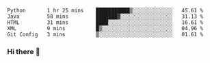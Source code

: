 <!--START_SECTION:waka-->
```text
Python       1 hr 25 mins    ███████████▒░░░░░░░░░░░░░   45.61 % 
Java         58 mins         ███████▓░░░░░░░░░░░░░░░░░   31.13 % 
HTML         31 mins         ████░░░░░░░░░░░░░░░░░░░░░   16.61 % 
XML          9 mins          █▒░░░░░░░░░░░░░░░░░░░░░░░   04.96 % 
Git Config   3 mins          ▒░░░░░░░░░░░░░░░░░░░░░░░░   01.61 % 
```
<!--END_SECTION:waka-->

### Hi there 👋

<!--
**DnC275/DnC275** is a ✨ _special_ ✨ repository because its `README.md` (this file) appears on your GitHub profile.

Here are some ideas to get you started:

- 🔭 I’m currently working on ...
- 🌱 I’m currently learning ...
- 👯 I’m looking to collaborate on ...
- 🤔 I’m looking for help with ...
- 💬 Ask me about ...
- 📫 How to reach me: ...
- 😄 Pronouns: ...
- ⚡ Fun fact: ...
-->
